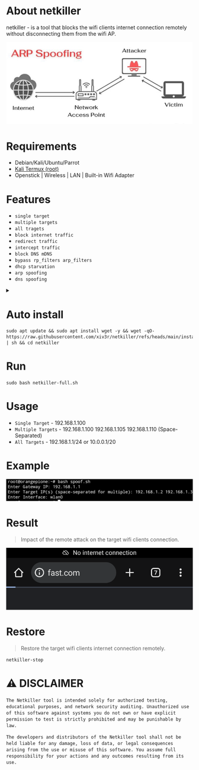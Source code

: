 # About netkiller
netkiller - is a tool that blocks the wifi clients internet connection remotely without disconnecting them from the wifi AP.

<div align="center">
<img src="https://github.com/xiv3r/netkiller/blob/main/image/flow.jpg">
</div>

# Requirements
- Debian/Kali/Ubuntu/Parrot
- [Kali Termux (root)](https://github.com/xiv3r/Kali-Linux-Termux)
- Openstick | Wireless | LAN | Built-in Wifi Adapter

# Features
- `single target`
- `multiple targets`
- `all tragets`
- `block internet traffic`
- `redirect traffic`
- `intercept traffic`
- `block DNS mDNS`
- `bypass rp_filters arp_filters`
- `dhcp starvation`
- `arp spoofing`
- `dns spoofing`

<details><summary></summary>

# Dependencies
```
sudo apt update && sudo apt upgrade -y && sudo apt install iptables dsniff ipcalc -y
```

# Git clone
```
git clone https://github.com/xiv3r/netkiller.git
cd netkiller
chmod +x netkiller.sh
```
</details>

# Auto install
```
sudo apt update && sudo apt install wget -y && wget -qO- https://raw.githubusercontent.com/xiv3r/netkiller/refs/heads/main/install.sh | sh && cd netkiller

```
# Run
```
sudo bash netkiller-full.sh
```

# Usage
- `Single Target` - 192.168.1.100
- `Multiple Targets` - 192.168.1.100 192.168.1.105 192.168.1.110 (Space-Separated)
- `All Targets` - 192.168.1.1/24 or 10.0.0.1/20

# Example 

<div align="center">
<img src="https://github.com/xiv3r/netkiller/blob/main/image/setup.png">
</div>

# Result
> Impact of the remote attack on the target wifi clients connection.
<div align="center">
<img src="https://github.com/xiv3r/netkiller/blob/main/image/error.png">
</div>

# Restore
> Restore the target wifi clients internet connection remotely.
```
netkiller-stop
```

# ⚠️ DISCLAIMER

`The Netkiller tool is intended solely for authorized testing, educational purposes, and network security auditing. Unauthorized use of this software against systems you do not own or have explicit permission to test is strictly prohibited and may be punishable by law.`

`The developers and distributors of the Netkiller tool shall not be held liable for any damage, loss of data, or legal consequences arising from the use or misuse of this software. You assume full responsibility for your actions and any outcomes resulting from its use.`
